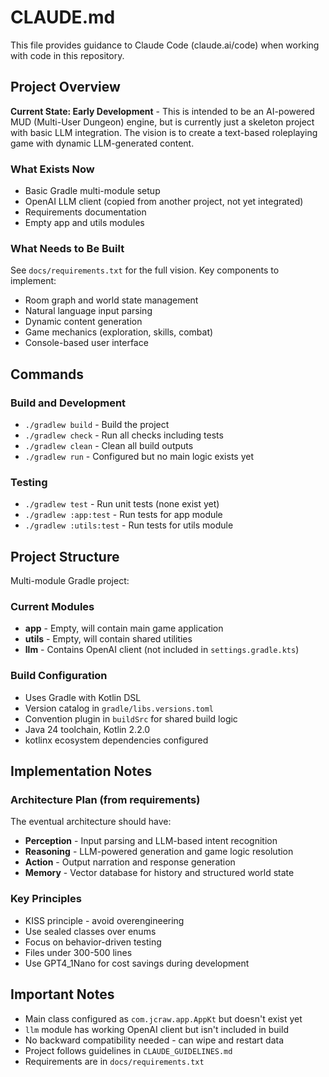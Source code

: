 # CLAUDE.md

This file provides guidance to Claude Code (claude.ai/code) when working with code in this repository.

## Project Overview

**Current State: Early Development** - This is intended to be an AI-powered MUD (Multi-User Dungeon) engine, but is currently just a skeleton project with basic LLM integration. The vision is to create a text-based roleplaying game with dynamic LLM-generated content.

### What Exists Now
- Basic Gradle multi-module setup
- OpenAI LLM client (copied from another project, not yet integrated)
- Requirements documentation
- Empty app and utils modules

### What Needs to Be Built
See `docs/requirements.txt` for the full vision. Key components to implement:
- Room graph and world state management
- Natural language input parsing
- Dynamic content generation
- Game mechanics (exploration, skills, combat)
- Console-based user interface

## Commands

### Build and Development
- `./gradlew build` - Build the project
- `./gradlew check` - Run all checks including tests
- `./gradlew clean` - Clean all build outputs
- `./gradlew run` - Configured but no main logic exists yet

### Testing
- `./gradlew test` - Run unit tests (none exist yet)
- `./gradlew :app:test` - Run tests for app module
- `./gradlew :utils:test` - Run tests for utils module

## Project Structure

Multi-module Gradle project:

### Current Modules
- **app** - Empty, will contain main game application
- **utils** - Empty, will contain shared utilities
- **llm** - Contains OpenAI client (not included in `settings.gradle.kts`)

### Build Configuration
- Uses Gradle with Kotlin DSL
- Version catalog in `gradle/libs.versions.toml`
- Convention plugin in `buildSrc` for shared build logic
- Java 24 toolchain, Kotlin 2.2.0
- kotlinx ecosystem dependencies configured

## Implementation Notes

### Architecture Plan (from requirements)
The eventual architecture should have:
- **Perception** - Input parsing and LLM-based intent recognition
- **Reasoning** - LLM-powered generation and game logic resolution
- **Action** - Output narration and response generation
- **Memory** - Vector database for history and structured world state

### Key Principles
- KISS principle - avoid overengineering
- Use sealed classes over enums
- Focus on behavior-driven testing
- Files under 300-500 lines
- Use GPT4_1Nano for cost savings during development

## Important Notes

- Main class configured as `com.jcraw.app.AppKt` but doesn't exist yet
- `llm` module has working OpenAI client but isn't included in build
- No backward compatibility needed - can wipe and restart data
- Project follows guidelines in `CLAUDE_GUIDELINES.md`
- Requirements are in `docs/requirements.txt`